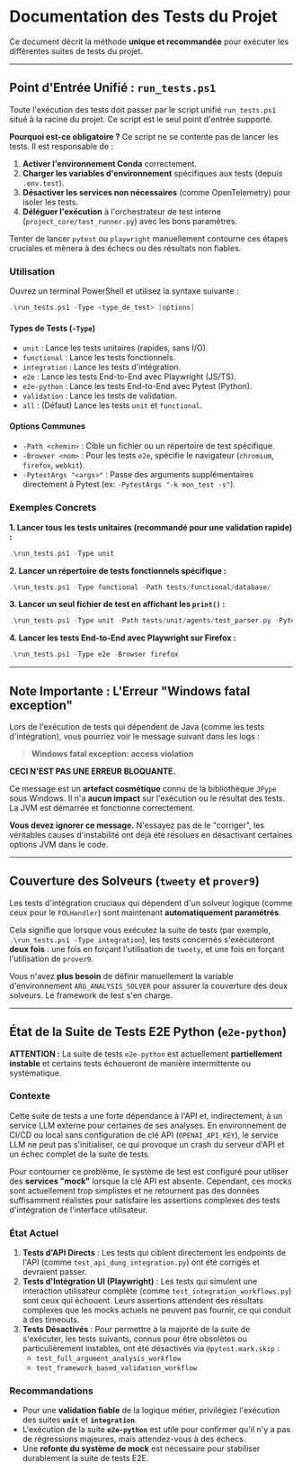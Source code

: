 # Documentation des Tests du Projet

Ce document décrit la méthode **unique et recommandée** pour exécuter les différentes suites de tests du projet.

---

## Point d'Entrée Unifié : `run_tests.ps1`

Toute l'exécution des tests doit passer par le script unifié `run_tests.ps1` situé à la racine du projet. Ce script est le seul point d'entrée supporté.

**Pourquoi est-ce obligatoire ?**
Ce script ne se contente pas de lancer les tests. Il est responsable de :
1.  **Activer l'environnement Conda** correctement.
2.  **Charger les variables d'environnement** spécifiques aux tests (depuis `.env.test`).
3.  **Désactiver les services non nécessaires** (comme OpenTelemetry) pour isoler les tests.
4.  **Déléguer l'exécution** à l'orchestrateur de test interne (`project_core/test_runner.py`) avec les bons paramètres.

Tenter de lancer `pytest` ou `playwright` manuellement contourne ces étapes cruciales et mènera à des échecs ou des résultats non fiables.

### Utilisation

Ouvrez un terminal PowerShell et utilisez la syntaxe suivante :

```powershell
.\run_tests.ps1 -Type <type_de_test> [options]
```

#### Types de Tests (`-Type`)
- `unit` : Lance les tests unitaires (rapides, sans I/O).
- `functional` : Lance les tests fonctionnels.
- `integration` : Lance les tests d'intégration.
- `e2e` : Lance les tests End-to-End avec Playwright (JS/TS).
- `e2e-python` : Lance les tests End-to-End avec Pytest (Python).
- `validation` : Lance les tests de validation.
- `all` : (Défaut) Lance les tests `unit` et `functional`.

#### Options Communes
- `-Path <chemin>` : Cible un fichier ou un répertoire de test spécifique.
- `-Browser <nom>` : Pour les tests `e2e`, spécifie le navigateur (`chromium`, `firefox`, `webkit`).
- `-PytestArgs "<args>"` : Passe des arguments supplémentaires directement à Pytest (ex: `-PytestArgs "-k mon_test -s"`).

### Exemples Concrets

**1. Lancer tous les tests unitaires (recommandé pour une validation rapide) :**
```powershell
.\run_tests.ps1 -Type unit
```

**2. Lancer un répertoire de tests fonctionnels spécifique :**
```powershell
.\run_tests.ps1 -Type functional -Path tests/functional/database/
```

**3. Lancer un seul fichier de test en affichant les `print()` :**
```powershell
.\run_tests.ps1 -Type unit -Path tests/unit/agents/test_parser.py -PytestArgs "-s"
```

**4. Lancer les tests End-to-End avec Playwright sur Firefox :**
```powershell
.\run_tests.ps1 -Type e2e -Browser firefox
```

---

## Note Importante : L'Erreur "Windows fatal exception"

Lors de l'exécution de tests qui dépendent de Java (comme les tests d'intégration), vous pourriez voir le message suivant dans les logs :

> **Windows fatal exception: access violation**

**CECI N'EST PAS UNE ERREUR BLOQUANTE.**

Ce message est un **artefact cosmétique** connu de la bibliothèque `JPype` sous Windows. Il n'a **aucun impact** sur l'exécution ou le résultat des tests. La JVM est démarrée et fonctionne correctement.

**Vous devez ignorer ce message.** N'essayez pas de le "corriger", les véritables causes d'instabilité ont déjà été résolues en désactivant certaines options JVM dans le code.

---

## Couverture des Solveurs (`tweety` et `prover9`)

Les tests d'intégration cruciaux qui dépendent d'un solveur logique (comme ceux pour le `FOLHandler`) sont maintenant **automatiquement paramétrés**.

Cela signifie que lorsque vous exécutez la suite de tests (par exemple, `.\run_tests.ps1 -Type integration`), les tests concernés s'exécuteront **deux fois** : une fois en forçant l'utilisation de `tweety`, et une fois en forçant l'utilisation de `prover9`.

Vous n'avez **plus besoin** de définir manuellement la variable d'environnement `ARG_ANALYSIS_SOLVER` pour assurer la couverture des deux solveurs. Le framework de test s'en charge.

---

## État de la Suite de Tests E2E Python (`e2e-python`)

**ATTENTION :** La suite de tests `e2e-python` est actuellement **partiellement instable** et certains tests échoueront de manière intermittente ou systématique.

### Contexte

Cette suite de tests a une forte dépendance à l'API et, indirectement, à un service LLM externe pour certaines de ses analyses. En environnement de CI/CD ou local sans configuration de clé API (`OPENAI_API_KEY`), le service LLM ne peut pas s'initialiser, ce qui provoque un crash du serveur d'API et un échec complet de la suite de tests.

Pour contourner ce problème, le système de test est configuré pour utiliser des **services "mock"** lorsque la clé API est absente. Cependant, ces mocks sont actuellement trop simplistes et ne retournent pas des données suffisamment réalistes pour satisfaire les assertions complexes des tests d'intégration de l'interface utilisateur.

### État Actuel

1.  **Tests d'API Directs** : Les tests qui ciblent directement les endpoints de l'API (comme `test_api_dung_integration.py`) ont été corrigés et devraient passer.
2.  **Tests d'Intégration UI (Playwright)** : Les tests qui simulent une interaction utilisateur complète (comme `test_integration_workflows.py`) sont ceux qui échouent. Leurs assertions attendent des résultats complexes que les mocks actuels ne peuvent pas fournir, ce qui conduit à des timeouts.
3.  **Tests Désactivés** : Pour permettre à la majorité de la suite de s'exécuter, les tests suivants, connus pour être obsolètes ou particulièrement instables, ont été désactivés via `@pytest.mark.skip` :
    - `test_full_argument_analysis_workflow`
    - `test_framework_based_validation_workflow`

### Recommandations

- Pour une **validation fiable** de la logique métier, privilégiez l'exécution des suites **`unit`** et **`integration`**.
- L'exécution de la suite **`e2e-python`** est utile pour confirmer qu'il n'y a pas de régressions majeures, mais attendez-vous à des échecs.
- Une **refonte du système de mock** est nécessaire pour stabiliser durablement la suite de tests E2E.
